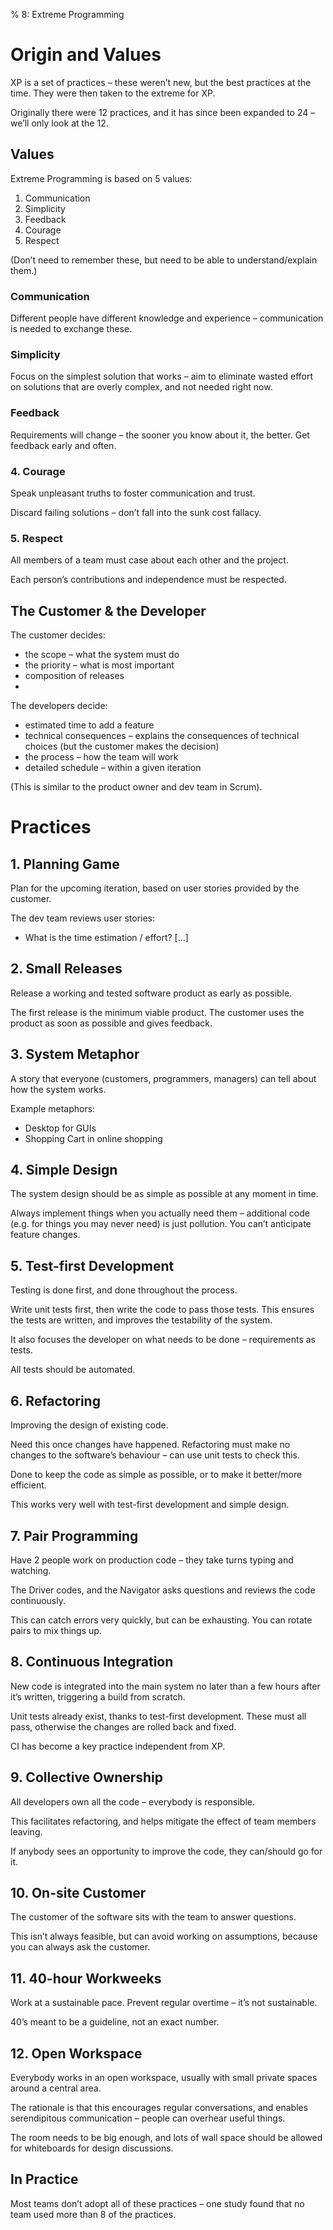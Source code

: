 % 8: Extreme Programming

# Origin and Values

XP is a set of practices – these weren’t new, but the best practices at the time. They were then taken to the extreme for XP.

Originally there were 12 practices, and it has since been expanded to 24 – we’ll only look at the 12.

## Values

Extreme Programming is based on 5 values:

1. Communication
2. Simplicity
3. Feedback
4. Courage
5. Respect

(Don’t need to remember these, but need to be able to understand/explain them.)

### Communication

Different people have different knowledge and experience – communication is needed to exchange these.

### Simplicity

Focus on the simplest solution that works – aim to eliminate wasted effort on solutions that are overly complex, and not needed right now.

### Feedback

Requirements will change – the sooner you know about it, the better. Get feedback early and often.

### 4. Courage

Speak unpleasant truths to foster communication and trust.

Discard failing solutions – don’t fall into the sunk cost fallacy.

### 5. Respect

All members of a team must case about each other and the project.

Each person’s contributions and independence must be respected.

## The Customer & the Developer

The customer decides:

* the scope – what the system must do
* the priority – what is most important
* composition of releases
*

The developers decide:

* estimated time to add a feature
* technical consequences – explains the consequences of technical choices (but the customer makes the decision)
* the process – how the team will work
* detailed schedule – within a given iteration

(This is similar to the product owner and dev team in Scrum).

# Practices

## 1. Planning Game

Plan for the upcoming iteration, based on user stories provided by the customer.

The dev team reviews user stories:

* What is the time estimation / effort?
[…]

## 2. Small Releases

Release a working and tested software product as early as possible.

The first release is the minimum viable product. The customer uses the product as soon as possible and gives feedback.

## 3. System Metaphor

A story that everyone (customers, programmers, managers) can tell about how the system works.

Example metaphors:

* Desktop for GUIs
* Shopping Cart in online shopping

## 4. Simple Design

The system design should be as simple as possible at any moment in time.

Always implement things when you actually need them – additional code (e.g. for things you may never need) is just pollution. You can’t anticipate feature changes.

## 5. Test-first Development

Testing is done first, and done throughout the process.

Write unit tests first, then write the code to pass those tests. This ensures the tests are written, and improves the testability of the system.

It also focuses the developer on what needs to be done – requirements as tests.

All tests should be automated.

## 6. Refactoring

Improving the design of existing code.

Need this once changes have happened. Refactoring must make no changes to the software’s behaviour – can use unit tests to check this.

Done to keep the code as simple as possible, or to make it better/more efficient.

This works very well with test-first development and simple design.

## 7. Pair Programming

Have 2 people work on production code – they take turns typing and watching.

The Driver codes, and the Navigator asks questions and reviews the code continuously.

This can catch errors very quickly, but can be exhausting. You can rotate pairs to mix things up.

## 8. Continuous Integration

New code is integrated into the main system no later than a few hours after it’s written, triggering a build from scratch.

Unit tests already exist, thanks to test-first development. These must all pass, otherwise the changes are rolled back and fixed.

CI has become a key practice independent from XP.

## 9. Collective Ownership

All developers own all the code – everybody is responsible.

This facilitates refactoring, and helps mitigate the effect of team members leaving.

If anybody sees an opportunity to improve the code, they can/should go for it.

## 10. On-site Customer

The customer of the software sits with the team to answer questions.

This isn’t always feasible, but can avoid working on assumptions, because you can always ask the customer.

## 11. 40-hour Workweeks

Work at a sustainable pace. Prevent regular overtime – it’s not sustainable.

40’s meant to be a guideline, not an exact number.

## 12. Open Workspace

Everybody works in an open workspace, usually with small private spaces around a central area.

The rationale is that this encourages regular conversations, and enables serendipitous communication – people can overhear useful things.

The room needs to be big enough, and lots of wall space should be allowed for whiteboards for design discussions.

## In Practice

Most teams don’t adopt all of these practices – one study found that no team used more than 8 of the practices.
